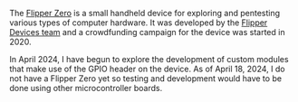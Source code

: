 The [Flipper Zero](https://flipperzero.one/) is a small handheld device for exploring and pentesting various types of computer hardware. It was developed by the [Flipper Devices team](https://flipperdevices.com/) and a crowdfunding campaign for the device was started in 2020. 

In April 2024, I have begun to explore the development of custom modules that make use of the GPIO header on the device. As of April 18, 2024, I do not have a Flipper Zero yet so testing and development would have to be done using other microcontroller boards.



